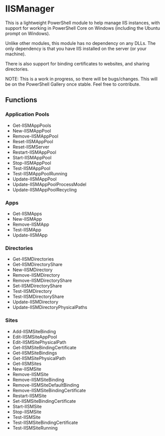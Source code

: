 # IISManager

This is a lightweight PowerShell module to help manage IIS instances, with support for working in PowerShell Core on Windows (including the Ubuntu prompt on Windows).

Unlike other modules, this module has no dependency on any DLLs. The only dependency is that you have IIS installed on the server (or your machine).

There is also support for binding certificates to websites, and sharing directories.

NOTE: This is a work in progress, so there will be bugs/changes. This will be on the PowerShell Gallery once stable. Feel free to contribute.

## Functions

### Application Pools

* Get-IISMAppPools
* New-IISMAppPool
* Remove-IISMAppPool
* Reset-IISMAppPool
* Reset-IISMServer
* Restart-IISMAppPool
* Start-IISMAppPool
* Stop-IISMAppPool
* Test-IISMAppPool
* Test-IISMAppPoolRunning
* Update-IISMAppPool
* Update-IISMAppPoolProcessModel
* Update-IISMAppPoolRecycling

### Apps

* Get-IISMApps
* New-IISMApp
* Remove-IISMApp
* Test-IISMApp
* Update-IISMApp

### Directories

* Get-IISMDirectories
* Get-IISMDirectoryShare
* New-IISMDirectory
* Remove-IISMDirectory
* Remove-IISMDirectoryShare
* Set-IISMDirectoryShare
* Test-IISMDirectory
* Test-IISMDirectoryShare
* Update-IISMDirectory
* Update-IISMDirectoryPhysicalPaths

### Sites

* Add-IISMSiteBinding
* Edit-IISMSiteAppPool
* Edit-IISMSitePhysicalPath
* Get-IISMSiteBindingCertificate
* Get-IISMSiteBindings
* Get-IISMSitePhysicalPath
* Get-IISMSites
* New-IISMSite
* Remove-IISMSite
* Remove-IISMSiteBinding
* Remove-IISMSiteDefaultBinding
* Remove-IISMSiteBindingCertificate
* Restart-IISMSite
* Set-IISMSiteBindingCertificate
* Start-IISMSite
* Stop-IISMSite
* Test-IISMSite
* Test-IISMSiteBindingCertificate
* Test-IISMSiteRunning
